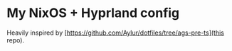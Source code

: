 # My NixOS + Hyprland config

Heavily inspired by [https://github.com/Aylur/dotfiles/tree/ags-pre-ts](this repo).
